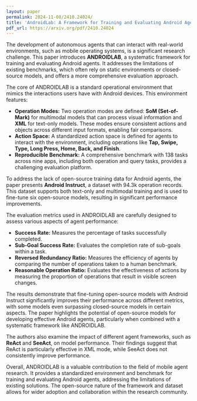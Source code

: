 ```yaml
---
layout: paper
permalink: 2024-11-08/2410.24024/
title: 'AndroidLab: A Framework for Training and Evaluating Android Agents'
pdf_url: https://arxiv.org/pdf/2410.24024
---
```



The development of autonomous agents that can interact with real-world environments, such as mobile operating systems, is a significant research challenge. This paper introduces **ANDROIDLAB**, a systematic framework for training and evaluating Android agents. It addresses the limitations of existing benchmarks, which often rely on static environments or closed-source models, and offers a more comprehensive evaluation approach. 

The core of ANDROIDLAB is a standard operational environment that mimics the interactions users have with Android devices. This environment features:

- **Operation Modes:** Two operation modes are defined: **SoM (Set-of-Mark)** for multimodal models that can process visual information and **XML** for text-only models. These modes ensure consistent actions and objects across different input formats, enabling fair comparisons.
- **Action Space:** A standardized action space is defined for agents to interact with the environment, including operations like **Tap, Swipe, Type, Long Press, Home, Back, and Finish**. 
- **Reproducible Benchmark:** A comprehensive benchmark with 138 tasks across nine apps, including both operation and query tasks, provides a challenging evaluation platform.

To address the lack of open-source training data for Android agents, the paper presents **Android Instruct**, a dataset with 94.3k operation records. This dataset supports both text-only and multimodal training and is used to fine-tune six open-source models, resulting in significant performance improvements.

The evaluation metrics used in ANDROIDLAB are carefully designed to assess various aspects of agent performance:

- **Success Rate:** Measures the percentage of tasks successfully completed.
- **Sub-Goal Success Rate:** Evaluates the completion rate of sub-goals within a task.
- **Reversed Redundancy Ratio:** Measures the efficiency of agents by comparing the number of operations taken to a human benchmark.
- **Reasonable Operation Ratio:** Evaluates the effectiveness of actions by measuring the proportion of operations that result in visible screen changes.

The results demonstrate that fine-tuning open-source models with Android Instruct significantly improves their performance across different metrics, with some models even surpassing closed-source models in certain aspects. The paper highlights the potential of open-source models for developing effective Android agents, particularly when combined with a systematic framework like ANDROIDLAB.

The authors also examine the impact of different agent frameworks, such as **ReAct** and **SeeAct**, on model performance. Their findings suggest that ReAct is particularly effective in XML mode, while SeeAct does not consistently improve performance.

Overall, ANDROIDLAB is a valuable contribution to the field of mobile agent research. It provides a standardized environment and benchmark for training and evaluating Android agents, addressing the limitations of existing solutions. The open-source nature of the framework and dataset allows for wider adoption and collaboration within the research community.